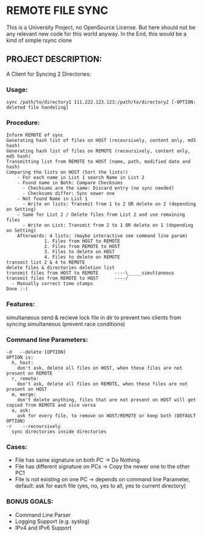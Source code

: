 
REMOTE FILE SYNC
======================
This is a University Project, no OpenSource License. But here should not be any relevant new code for this world anyway.
In the End, this would be a kind of simple rsync clone


PROJECT DESCRIPTION:
------------------------
A Client for Syncing 2 Directories:

### Usage: ###
    sync /path/to/directory1 111.222.123.123:/path/to/directory2 [-OPTION: deleted file handeling]

### Procedure: ###
    Inform REMOTE of sync
    Generating hash list of files on HOST (recoursively, content only, md5 hash)
    Generating hash list of files on REMOTE (recoursively, content only, md5 hash)
    Transmitting list from REMOTE to HOST (name, path, modified date and hash)
    Comparing the lists on HOST (Sort the lists!)
        - For each name in List 1 search Name in List 2
        - Found name in Both: Compare Checksums
          - Checksums are the same: Discard entry (no sync needed)
          - Checksums differ: Sync newer one
        - Not found Name in List 1
          - Write on lists: Transmit from 1 to 2 OR delete on 2 (depending on Setting)
        - Same for List 2 / Delete files from List 2 and use remaining files
          - Write on List: Transmit from 2 to 1 OR delete on 1 (depending on Setting)
        Afterwards: 4 lists: (maybe interactive see command line param)
                  1. Files from HOST to REMOTE
                  2. Files from REMOTE to HOST
                  3. Files to delete on HOST
                  4. Files to delete on REMOTE
    transmit list 2 & 4 to REMOTE
    delete files & directories deletion list
    transmit files from HOST to REMOTE      ----\_____simultaneous
    transmit files from REMOTE to HOST      ----/
      - Manually correct time stamps
    Done :-)

### Features: ###
simultaneous send & recieve
lock file in dir to prevent two clients from syncing simultaneous (prevent race conditions)

### Command line Parameters: ###
    -d   --delete [OPTION]
    OPTION is:
      h, host: 
        don't ask, delete all files on HOST, when these files are not present on REMOTE
      r, remote: 
        don't ask, delete all files on REMOTE, when these files are not present on HOST
      m, merge: 
        don't delete anything, files that are not present on HOST will get copied from REMOTE and vice versa
      a, ask:
        ask for every file, to remove on HOST/REMOTE or keep both (DEFAULT OPTION)
    -r    --recoursively
      sync directories inside directories

### Cases: ###
* File has same signature on both PC
  -> Do Nothing 
* File has different signature on PCs
  -> Copy the newer one to the other PC1 
* File is not existing on one PC
  -> depends on command line Parameter, default: ask for each file (yes, no, yes to all, yes to current directory)


### BONUS GOALS: ###
- Command Line Parser
- Logging Support (e.g. syslog)
- IPv4 and IPv6 Support


